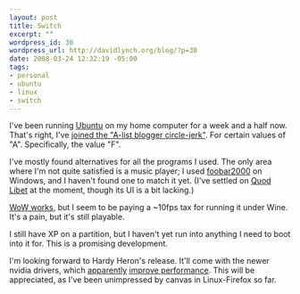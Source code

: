 ```yaml
--- 
layout: post
title: Switch
excerpt: ""
wordpress_id: 30
wordpress_url: http://davidlynch.org/blog/?p=30
date: 2008-03-24 12:32:19 -05:00
tags: 
- personal
- ubuntu
- linux
- switch
---
```

I've been running <a href="http://ubuntu.com">Ubuntu</a> on my home computer for a week and a half now.  That's right, I've <a href="http://diveintomark.org/archives/2008/01/17/of-canaries-and-coal-mines">joined the "A-list blogger circle-jerk"</a>.  For certain values of "A".  Specifically, the value "F".

I've mostly found alternatives for all the programs I used.  The only area where I'm not quite satisfied is a music player; I used <a href="http://foobar2000.org/">foobar2000</a> on Windows, and I haven't found one to match it yet.  (I've settled on <a href="http://www.sacredchao.net/quodlibet">Quod Libet</a> at the moment, though its UI is a bit lacking.)

<a href="http://wowwiki.com/Linux/Wine">WoW works</a>, but I seem to be paying a ~10fps tax for running it under Wine.  It's a pain, but it's still playable.

I still have XP on a partition, but I haven't yet run into anything I need to boot into it for.  This is a promising development.

I'm looking forward to Hardy Heron's release.  It'll come with the newer nvidia drivers, which <a href="http://ventnorsblog.blogspot.com/2008/03/magic-169.html">apparently</a> <a href="http://www.phoronix.com/scan.php?page=article&item=934&num=1">improve performance</a>.  This will be appreciated, as I've been unimpressed by canvas in Linux-Firefox so far.
